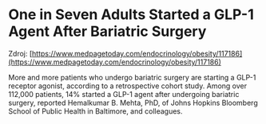 # One in Seven Adults Started a GLP-1 Agent After Bariatric Surgery

Zdroj: [https://www.medpagetoday.com/endocrinology/obesity/117186](https://www.medpagetoday.com/endocrinology/obesity/117186)

More and more patients who undergo bariatric surgery are starting a GLP-1 receptor agonist, according to a retrospective cohort study. Among over 112,000 patients, 14% started a GLP-1 agent after undergoing bariatric surgery, reported Hemalkumar B. Mehta, PhD, of Johns Hopkins Bloomberg School of Public Health in Baltimore, and colleagues.
